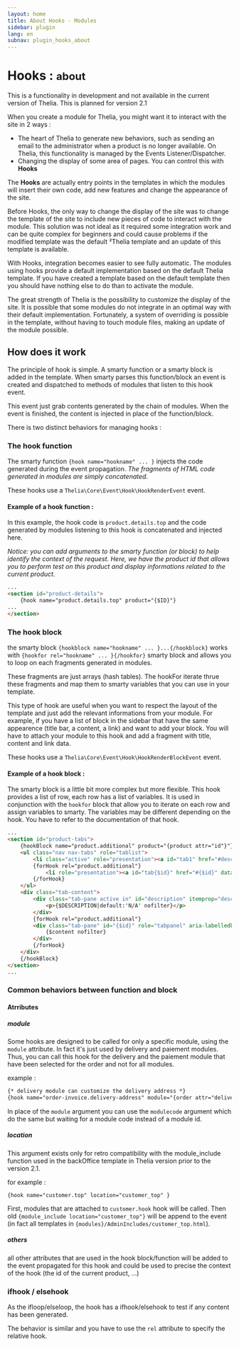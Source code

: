 ```yaml
---
layout: home
title: About Hooks - Modules
sidebar: plugin
lang: en
subnav: plugin_hooks_about
---
```


<div class="page-header">
    <h1>Hooks : <small>about</small></h1>
</div>

<div class="alert alert-warning">
<p>This is a functionality in development and not available in the current version of Thelia. This is planned for version 2.1</p>
</div>

When you create a module for Thelia, you might want it to interact with the site in 2 ways :

- The heart of Thelia to generate new behaviors, such as sending an email to the administrator when a product is no longer available. On Thelia, this functionality is managed by the Events Listener/Dispatcher.
- Changing the display of some area of pages. You can control this with **Hooks**

The **Hooks** are actually entry points in the templates in which the modules will insert their own code, add new features and change the appearance of the site.

Before Hooks, the only way to change the display of the site was to change the template of the site to include new pieces of code to interact with the module.
This solution was not ideal as it required some integration work and can be quite complex for beginners and could cause problems if the modified template was the default ²Thelia template and an update of this template is available.

With Hooks, integration becomes easier to see fully automatic. The modules using hooks provide a default implementation based on the default Thelia template. If you have created a template based on the default template then you should have nothing else to do than to activate the module.

The great strength of Thelia is the possibility to customize the display of the site. It is possible that some modules do not integrate in an optimal way with their default implementation.
Fortunately, a system of overriding is possible in the template, without having to touch module files, making an update of the module possible.


## How does it work

The principle of hook is simple. A smarty function or a smarty block is added in the template. When smarty parses this function/block an event is created and dispatched to methods of modules that listen to this hook event.

This event just grab contents generated by the chain of modules. When the event is finished, the content is injected in place of the function/block.

There is two distinct behaviors for managing hooks : 

### The hook function

The smarty function ```{hook name="hookname" ... }``` injects the code generated during the event propagation. *The fragments of HTML code generated in modules are simply concatenated*. 

These hooks use a ```Thelia\Core\Event\Hook\HookRenderEvent``` event.

#### Example of a hook function :

In this example, the hook code is ```product.details.top``` and the code generated by modules listening to this hook is concatenated and injected here.

*Notice: you can add arguments to the smarty function (or block) to help identify the context of the request. Here, we have the product id that allows you to perform test on this product and display informations related to the current product.*

```html
...
<section id="product-details">
    {hook name="product.details.top" product="{$ID}"}
...
</section>
```

### The hook block

the smarty block ```{hookblock name="hookname" ... }...{/hookblock}``` works with ```{hookfor rel="hookname" ... }{/hookfor}``` smarty block and allows you to loop on each fragments generated in modules. 

These fragments are just arrays (hash tables). The hookFor iterate thrue these fragments and map them to smarty variables that you can use in your template.  

This type of hook are useful when you want to respect the layout of the template and just add the relevant informations from your module. For example, if you have a list of block in the sidebar that have the same appearence (title bar, a content, a link) and want to add your block. You will have to    attach your module to this hook and add a fragment with title, content and link data.

These hooks use a ```Thelia\Core\Event\Hook\HookRenderBlockEvent``` event.

#### Example of a hook block :

The smarty block is a little bit more complex but more flexible. This hook provides a list of row, each row has a list of variables. It is used in conjunction with the ```hookfor``` block that allow you to iterate on each row and assign variables to smarty. The variables may be different depending on the hook. You have to refer to the documentation of that hook.


```html
...
<section id="product-tabs">
    {hookBlock name="product.additional" product="{product attr="id"}"}
    <ul class="nav nav-tabs" role="tablist">
        <li class="active" role="presentation"><a id="tab1" href="#description" data-toggle="tab" role="tab">{intl l="Description"}</a></li>
        {forHook rel="product.additional"}
            <li role="presentation"><a id="tab{$id}" href="#{$id}" data-toggle="tab" role="tab">{$title}</a></li>
        {/forHook}
    </ul>
    <div class="tab-content">
        <div class="tab-pane active in" id="description" itemprop="description" role="tabpanel" aria-labelledby="tab1">
            <p>{$DESCRIPTION|default:'N/A' nofilter}</p>
        </div>
        {forHook rel="product.additional"}
        <div class="tab-pane" id="{$id}" role="tabpanel" aria-labelledby="tab{$id}">
            {$content nofilter}
        </div>
        {/forHook}
    </div>
    {/hookBlock}
</section>
...
```

### Common behaviors between function and block

#### Atrributes

##### module

Some hooks are designed to be called for only a specific module, using the `module` attribute. In fact it's just used by delivery and paiement modules. Thus, you can call this hook for the delivery and the paiement module that have been selected for the order and not for all modules.

example : 

```html
{* delivery module can customize the delivery address *}
{hook name="order-invoice.delivery-address" module="{order attr="delivery_module"}"}
```

In place of the `module` argument you can use the `modulecode` argument which do the same but waiting for a module code instead of a module id.

##### location

This argument exists only for retro compatibility with the module_include function used in the backOffice template in Thelia version prior to the version 2.1.

for example :

```smarty
{hook name="customer.top" location="customer_top" }
```

First, modules that are attached to `customer.hook` hook will be called. Then old `{module_include location="customer_top"}` will be append to the event (in fact all templates in `{modules}/AdminIncludes/customer_top.html`).

##### others

all other attributes that are used in the hook block/function will be added to the event propagated for this hook and could be used to precise the context of the hook (the id of the current product, ...)

### ifhook / elsehook

As the ifloop/elseloop, the hook has a ifhook/elsehook to test if any content has been generated. 

The behavior is similar and you have to use the `rel` attribute to specify the relative hook.

